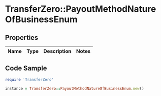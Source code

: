 # TransferZero::PayoutMethodNatureOfBusinessEnum

## Properties

Name | Type | Description | Notes
------------ | ------------- | ------------- | -------------

## Code Sample

```ruby
require 'TransferZero'

instance = TransferZero::PayoutMethodNatureOfBusinessEnum.new()
```


